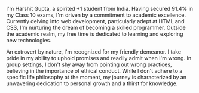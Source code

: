 I'm Harshit Gupta, a spirited +1 student from India. Having secured 91.4% in my Class 10 exams, I'm driven by a commitment to academic excellence. Currently delving into web development, particularly adept at HTML and CSS, I'm nurturing the dream of becoming a skilled programmer. Outside the academic realm, my free time is dedicated to learning and exploring new technologies.

An extrovert by nature, I'm recognized for my friendly demeanor. I take pride in my ability to uphold promises and readily admit when I'm wrong. In group settings, I don't shy away from pointing out wrong practices, believing in the importance of ethical conduct. While I don't adhere to a specific life philosophy at the moment, my journey is characterized by an unwavering dedication to personal growth and a thirst for knowledge.
<!---
Harshitgupta-dev/Harshitgupta-dev is a ✨ special ✨ repository because its `README.md` (this file) appears on your GitHub profile.
You can click the Preview link to take a look at your changes.
--->
